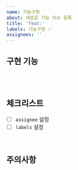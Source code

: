 ```yaml
---
name: 기능구현
about: 새로운 기능 이슈 등록
title: 'feat:'
labels: 기능구현 ✅
assignees: ''
---
```


## 구현 기능

<br/>

<!-- 구현할 기능을 상세히 작성해주세요. -->

<br/>

## 체크리스트

- [ ] `assignee` 설정
- [ ] `labels` 설정

<br/>

## 주의사항
